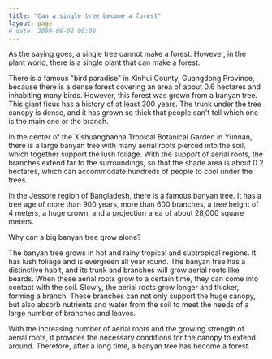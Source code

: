 ```yaml
---
title: "Can a single tree become a forest"
layout: page
# date: 2099-06-02 00:00
---
```


As the saying goes, a single tree cannot make a forest. However, in the plant world, there is a single plant that can make a forest.

There is a famous "bird paradise" in Xinhui County, Guangdong Province, because there is a dense forest covering an area of ​​about 0.6 hectares and inhabiting many birds. However, this forest was grown from a banyan tree. This giant ficus has a history of at least 300 years. The trunk under the tree canopy is dense, and it has grown so thick that people can't tell which one is the main one or the branch.

In the center of the Xishuangbanna Tropical Botanical Garden in Yunnan, there is a large banyan tree with many aerial roots pierced into the soil, which together support the lush foliage. With the support of aerial roots, the branches extend far to the surroundings, so that the shade area is about 0.2 hectares, which can accommodate hundreds of people to cool under the trees.

In the Jessore region of Bangladesh, there is a famous banyan tree. It has a tree age of more than 900 years, more than 600 branches, a tree height of 4 meters, a huge crown, and a projection area of ​​about 28,000 square meters.

Why can a big banyan tree grow alone?

The banyan tree grows in hot and rainy tropical and subtropical regions. It has lush foliage and is evergreen all year round. The banyan tree has a distinctive habit, and its trunk and branches will grow aerial roots like beards. When these aerial roots grow to a certain time, they can come into contact with the soil. Slowly, the aerial roots grow longer and thicker, forming a branch. These branches can not only support the huge canopy, but also absorb nutrients and water from the soil to meet the needs of a large number of branches and leaves.

With the increasing number of aerial roots and the growing strength of aerial roots, it provides the necessary conditions for the canopy to extend around. Therefore, after a long time, a banyan tree has become a forest.
